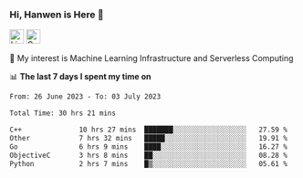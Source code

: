 ### Hi, Hanwen is Here 👋
<p>
	<a href="https://www.linkedin.com/in/liu-hanwen/"><img src="https://img.shields.io/badge/@hanwen-0A66C2?style=flat&logo=LinkedIn&logoColor=white" alt="Linkedin"  height="25px"/></a> 
	<a href="https://scholar.google.com/citations?user=HDF0su0AAAAJ"><img src="https://img.shields.io/badge/scholar-4385FE.svg?&style=plastic&logo=google-scholar&logoColor=white" alt="Google Scholar" height="25px"> </a>
</p>
🌱 My interest is Machine Learning Infrastructure and Serverless Computing

📊 **The last 7 days I spent my time on** 
<!--START_SECTION:waka-->

```txt
From: 26 June 2023 - To: 03 July 2023

Total Time: 30 hrs 21 mins

C++              10 hrs 27 mins  ███████░░░░░░░░░░░░░░░░░░   27.59 %
Other            7 hrs 32 mins   █████░░░░░░░░░░░░░░░░░░░░   19.91 %
Go               6 hrs 9 mins    ████░░░░░░░░░░░░░░░░░░░░░   16.27 %
ObjectiveC       3 hrs 8 mins    ██░░░░░░░░░░░░░░░░░░░░░░░   08.28 %
Python           2 hrs 7 mins    █▒░░░░░░░░░░░░░░░░░░░░░░░   05.61 %
```

<!--END_SECTION:waka-->


<!--
**david990917/david990917** is a ✨ _special_ ✨ repository because its `README.md` (this file) appears on your GitHub profile.

Here are some ideas to get you started:

- 🔭 I’m currently working on ...
- 🌱 I’m currently learning ...
- 👯 I’m looking to collaborate on ...
- 🤔 I’m looking for help with ...
- 💬 Ask me about ...
- 📫 How to reach me: ...
- 😄 Pronouns: ...
- ⚡ Fun fact: ...
-->
